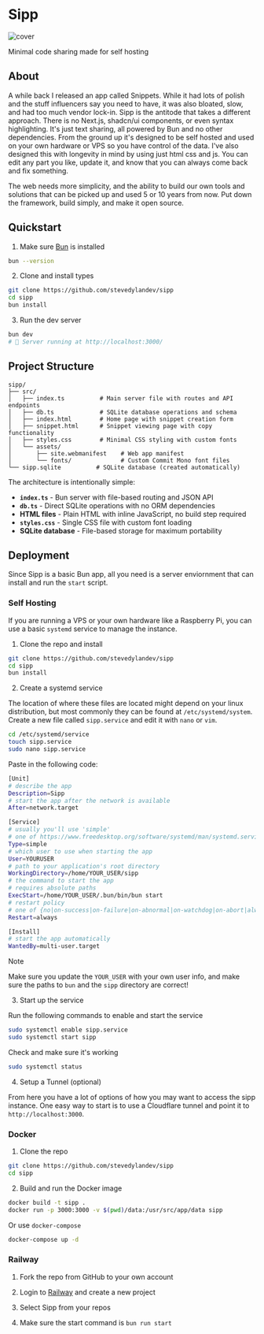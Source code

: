 # Sipp

![cover](https://sipp.so/assets/og.png)

Minimal code sharing made for self hosting

## About

A while back I released an app called Snippets. While it had lots of polish and the stuff influencers say you need to have, it was also bloated, slow, and had too much vendor lock-in. Sipp is the antitode that takes a different approach. There is no Next.js, shadcn/ui components, or even syntax highlighting. It's just text sharing, all powered by Bun and no other dependencies. From the ground up it's designed to be self hosted and used on your own hardware or VPS so you have control of the data. I've also designed this with longevity in mind by using just html css and js. You can edit any part you like, update it, and know that you can always come back and fix something.

The web needs more simplicity, and the ability to build our own tools and solutions that can be picked up and used 5 or 10 years from now. Put down the framework, build simply, and make it open source.

## Quickstart

1. Make sure [Bun](https://bun.com) is installed

```bash
bun --version
```

2. Clone and install types

```bash
git clone https://github.com/stevedylandev/sipp
cd sipp
bun install
```

3. Run the dev server

```bash
bun dev
# 🚀 Server running at http://localhost:3000/
```

## Project Structure

```
sipp/
├── src/
│   ├── index.ts          # Main server file with routes and API endpoints
│   ├── db.ts             # SQLite database operations and schema
│   ├── index.html        # Home page with snippet creation form
│   ├── snippet.html      # Snippet viewing page with copy functionality
│   ├── styles.css        # Minimal CSS styling with custom fonts
│   └── assets/
│       ├── site.webmanifest    # Web app manifest
│       └── fonts/              # Custom Commit Mono font files
└── sipp.sqlite          # SQLite database (created automatically)
```

The architecture is intentionally simple:
- **`index.ts`** - Bun server with file-based routing and JSON API
- **`db.ts`** - Direct SQLite operations with no ORM dependencies
- **HTML files** - Plain HTML with inline JavaScript, no build step required
- **`styles.css`** - Single CSS file with custom font loading
- **SQLite database** - File-based storage for maximum portability

## Deployment

Since Sipp is a basic Bun app, all you need is a server enviornment that can install and run the `start` script.

### Self Hosting

If you are running a VPS or your own hardware like a Raspberry Pi, you can use a basic `systemd` service to manage the instance.

1. Clone the repo and install

```bash
git clone https://github.com/stevedylandev/sipp
cd sipp
bun install
```

2. Create a systemd service

The location of where these files are located might depend on your linux distribution, but most commonly they can be found at `/etc/systemd/system`. Create a new file called `sipp.service` and edit it with `nano` or `vim`.

```bash
cd /etc/systemd/service
touch sipp.service
sudo nano sipp.service
```

Paste in the following code:

```bash
[Unit]
# describe the app
Description=Sipp
# start the app after the network is available
After=network.target

[Service]
# usually you'll use 'simple'
# one of https://www.freedesktop.org/software/systemd/man/systemd.service.html#Type=
Type=simple
# which user to use when starting the app
User=YOURUSER
# path to your application's root directory
WorkingDirectory=/home/YOUR_USER/sipp
# the command to start the app
# requires absolute paths
ExecStart=/home/YOUR_USER/.bun/bin/bun start
# restart policy
# one of {no|on-success|on-failure|on-abnormal|on-watchdog|on-abort|always}
Restart=always

[Install]
# start the app automatically
WantedBy=multi-user.target
```

> [!NOTE]
> Make sure you update the `YOUR_USER` with your own user info, and make sure the paths to `bun` and the `sipp` directory are correct!

3. Start up the service

Run the following commands to enable and start the service

```bash
sudo systemctl enable sipp.service
sudo systemctl start sipp
```

Check and make sure it's working

```bash
sudo systemctl status
```

4. Setup a Tunnel (optional)

From here you have a lot of options of how you may want to access the sipp instance. One easy way to start is to use a Cloudflare tunnel and point it to `http://localhost:3000`.


### Docker

1. Clone the repo

```bash
git clone https://github.com/stevedylandev/sipp
cd sipp
```

2. Build and run the Docker image

```bash
docker build -t sipp .
docker run -p 3000:3000 -v $(pwd)/data:/usr/src/app/data sipp
```

Or use `docker-compose`

```bash
docker-compose up -d
```

### Railway

1. Fork the repo from GitHub to your own account

2. Login to [Railway](https://railway.com) and create a new project

3. Select Sipp from your repos

4. Make sure the start command is `bun run start`
